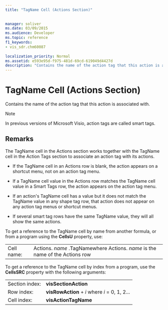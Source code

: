 ```yaml
---
title: "TagName Cell (Actions Section)"
 
 
manager: soliver
ms.date: 03/09/2015
ms.audience: Developer
ms.topic: reference
f1_keywords:
- vis_sdr.chm60087
 
localization_priority: Normal
ms.assetid: e593e95d-f975-481d-69cd-619049d4427d
description: "Contains the name of the action tag that this action is associated with."
---
```


# TagName Cell (Actions Section)

Contains the name of the action tag that this action is associated with.
  
> [!NOTE]
> In previous versions of Microsoft Visio, action tags are called smart tags. 
  
## Remarks

The TagName cell in the Actions section works together with the TagName cell in the Action Tags section to associate an action tag with its actions. 
  
- If the TagName cell in an Actions row is blank, the action appears on a shortcut menu, not on an action tag menu.
    
- If a TagName cell value in the Actions row matches the TagName cell value in a Smart Tags row, the action appears on the action tag menu.
    
- If an action's TagName cell has a value but it does not match the TagName value in any shape tag row, that action does not appear on any action tag menus or shortcut menus.
    
- If several smart tag rows have the same TagName value, they will all show the same actions.
    
To get a reference to the TagName cell by name from another formula, or from a program using the **CellsU** property, use: 
  
|||
|:-----|:-----|
|Cell name:  <br/> |Actions. *name*  .TagNamewhere Actions.  *name*  is the name of the Actions row  <br/> |
   
To get a reference to the TagName cell by index from a program, use the **CellsSRC** property with the following arguments: 
  
|||
|:-----|:-----|
|Section index:  <br/> |**visSectionAction** <br/> |
|Row index:  <br/> |**visRowAction** +  *i*  where  *i*  = 0, 1, 2...  <br/> |
|Cell index:  <br/> |**visActionTagName** <br/> |
   

